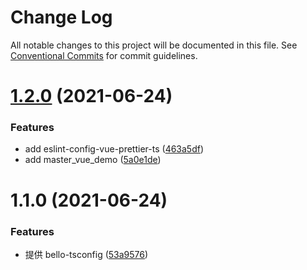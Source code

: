 # Change Log

All notable changes to this project will be documented in this file.
See [Conventional Commits](https://conventionalcommits.org) for commit guidelines.

# [1.2.0](https://github.com/thomas-bello/bello_frontend/compare/bello-mfe@1.1.0...bello-mfe@1.2.0) (2021-06-24)


### Features

* add eslint-config-vue-prettier-ts ([463a5df](https://github.com/thomas-bello/bello_frontend/commit/463a5df87442fc2cccdacda7b4041574525c641b))
* add master_vue_demo ([5a0e1de](https://github.com/thomas-bello/bello_frontend/commit/5a0e1de9da121a72f751d96a501d3ea3ef1d0638))





# 1.1.0 (2021-06-24)


### Features

* 提供 bello-tsconfig ([53a9576](https://github.com/thomas-bello/bello_frontend/commit/53a9576c95c4e7fd13083d23fe346b51c19124b4))
